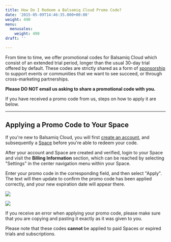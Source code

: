 ```yaml
---
title: How Do I Redeem a Balsamiq Cloud Promo Code?
date: '2015-05-09T14:46:35.000+00:00'
weight: 490
menu:
  menusales:
    weight: 490
draft: ''

---
```


From time to time, we offer promotional codes for Balsamiq Cloud which consist of an extended trial period, longer than the usual 30-day trial offered by default. These codes are strictly shared as a form of [sponsorship](https://balsamiq.com/company/sponsorships) to support events or communities that we want to see succeed, or through cross-marketing partnerships.

**Please DO NOT email us asking to share a promotional code with you.**

If you have received a promo code from us, steps on how to apply it are below.

***

## Applying a Promo Code to Your Space

If you're new to Balsamiq Cloud, you will first [create an account](https://balsamiq.cloud/), and subsequently a [Space](https://docs.balsamiq.com/cloud/intro/#quick-start-guide) before you're able to redeem your code.

After your account and Space are created and verified, login to your Space and visit the **Billing Information** section, which can be reached by selecting "Settings" in the center navigation menu within your Space.

Enter your promo code in the corresponding field, and then select "Apply". The text will then update to confirm the promo code has been applied correctly, and your new expiration date will appear there.

![](//media.balsamiq.com/img/support/sales/cloud/cloud_promo_existing.png)

![](//media.balsamiq.com/img/support/sales/cloud/cloud_promo_existing_applied.png)

If you receive an error when applying your promo code, please make sure that you are copying and pasting it exactly as it was given to you.

Please note that these codes **cannot** be applied to paid Spaces or expired trials and subscriptions.
